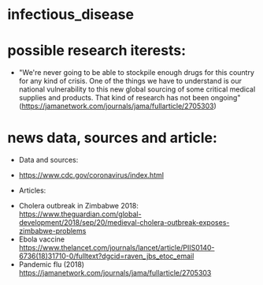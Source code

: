 # infectious_disease

# possible research iterests:
- "We're never going to be able to stockpile enough drugs for this country for any kind of crisis. One of the things we have to understand is our national vulnerability to this new global sourcing of some critical medical supplies and products. That kind of research has not been ongoing" (https://jamanetwork.com/journals/jama/fullarticle/2705303)

# news data, sources and article:

* Data and sources:

- https://www.cdc.gov/coronavirus/index.html

* Articles:

- Cholera outbreak in Zimbabwe 2018: https://www.theguardian.com/global-development/2018/sep/20/medieval-cholera-outbreak-exposes-zimbabwe-problems
- Ebola vaccine https://www.thelancet.com/journals/lancet/article/PIIS0140-6736(18)31710-0/fulltext?dgcid=raven_jbs_etoc_email
- Pandemic flu (2018) https://jamanetwork.com/journals/jama/fullarticle/2705303

